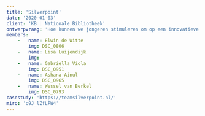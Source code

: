 ```yaml
---
title: 'Silverpoint'
date: '2020-01-03'
client: 'KB | Nationale Bibliotheek'
ontwerpvraag: 'Hoe kunnen we jongeren stimuleren om op een innovatieve manier meer literatuur te consumeren?'
members:
    -   name: Elwin de Witte
        img: DSC_0806
    -   name: Lisa Luijendijk
        img:
    -   name: Gabriella Viola
        img: DSC_0951
    -   name: Ashana Ainul
        img: DSC_0965
    -   name: Wessel van Berkel
        img: DSC_0793
casestudy: 'https://teamsilverpoint.nl/'
miro: 'o9J_lZfLFW4'
---
```





